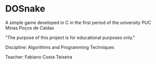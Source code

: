 ﻿# DOSnake
A simple game developed in C in the first period of the university PUC Minas Poços de Caldas

"The purpose of this project is for educational purposes only."

Discipline: Algorithms and Programming Techniques

Teacher: Fabiano Costa Teixeira


